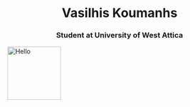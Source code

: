 <h1 align="center">Vasilhis Koumanhs</h1>
<h3 align="center">Student at University of West Attica</h3>

<p align="left"> <a target="_blank" rel="noreferrer"> <img src="https://imgur.com/a/VZsdO46" alt="Hello" width="120" height="120"/> </a> </p>
